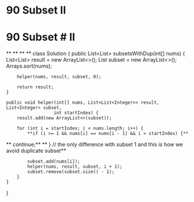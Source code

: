 # 90 Subset II

# 90 Subset **# II**
**
**
**
**
class Solution {
    public List<List<Integer>> subsetsWithDup(int[] nums) {
        List<List<Integer>> result = new ArrayList<>();
        List<Integer> subset = new ArrayList<>();
        Arrays.sort(nums);
        
        helper(nums, result, subset, 0);
        
        return result;
    }
    
    public void helper(int[] nums, List<List<Integer>> result, List<Integer> subset,
                      int startIndex) {
        result.add(new ArrayList<>(subset));
        
        for (int i = startIndex; i < nums.length; i++) {
            **if (i >= 1 && nums[i] == nums[i - 1] && i > startIndex) {**
**                continue;**
**            } // the only difference with subset 1 and this is how we avoid duplicate subset**

            subset.add(nums[i]);
            helper(nums, result, subset, i + 1);
            subset.remove(subset.size() - 1);
        }
    }
}
